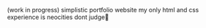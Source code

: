 (work in progress) simplistic portfolio website
my only html and css experience is neocities dont judge🙏
